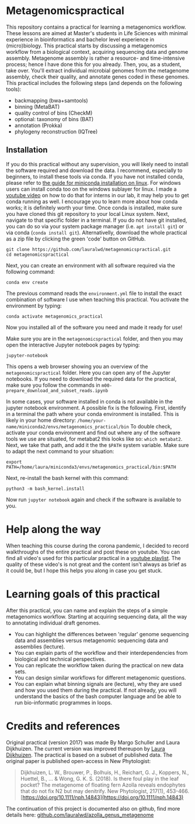 # Metagenomicspractical
This repository contains a practical for learning a metagenomics workflow.
These lessons are aimed at Master's students in Life Sciences with minimal experience in bioinformatics and bachelor level experience in (micro)biology.
This practical starts by discussing a metagenomics workflow from a biological context, acquiring sequencing data and genome assembly.
Metagenome assembly is rather a resource- and time-intensive process; hence I have done this for you already.
Then, you, as a student, take over.
You'll extract individual microbial genomes from the metagenome assembly, check their quality, and annotate genes coded in these genomes.
This practical includes the following steps (and depends on the following tools):
* backmapping (bwa+samtools)
* binning (MetaBAT)
* quality control of bins (CheckM)
* optional: taxonomy of bins (BAT)
* annotation (Prokka)
* phylogeny reconstruction (IQTree)

## Installation
If you do this practical without any supervision, you will likely need to install the software required and download the data.
I recommend, especially to beginners, to install these tools via conda.
If you have not installed conda, please refer to [the guide for miniconda installation on linux](https://docs.conda.io/projects/conda/en/latest/user-guide/install/linux.html).
For windows users can install conda too on the windows sublayer for linux.
I made a [youtube video](https://youtu.be/ZWQMADZjMGc) on how to do that for interns in our lab, it may help you to get conda running as well.
I encourage you to learn more about how conda works; it is definitely worth your time. 
Once conda is installed, make sure you have cloned this git repository to your local Linux system.
Next, navigate to that specific folder in a terminal.
If you do not have git installed, you can do so via your system package manager (i.e. `apt install git`) or via conda (`conda install git`). 
Alternativelly, download the whole practical as a zip file by clicking the green 'code' button on GitHub.

```
git clone https://github.com/lauralwd/metagenomicspractical.git
cd metagenomicspractical
```

Next, you can create an environment with all software required via the following command:

`conda env create`

The previous command reads the `environment.yml` file to install the exact combination of software I use when teaching this practical.
You activate the environment by typing:

`conda activate metagenomics_practical`

Now you installed all of the software you need and made it ready for use!

Make sure you are in the `metagenomicspractical` folder, and then you may open the interactive Jupyter notebook pages by typing:

`jupyter-notebook`

This opens a web browser showing you an overview of the `metagenomicspractical` folder.
Here you can open any of the Jupyter notebooks. 
If you need to download the required data for the practical, make sure you follow the commands in `m00-prepare_download_and_subset_reads.ipynb`

In some cases, your software installed in conda is not available in the jupyter notebook environment.
A possible fix is the following.
First, identify in a terminal the path where your conda environment is installed.
This is likely in your home directory: `/home/your-name/miniconda2/envs/metagenomics_practical/bin`
To double check, activate your conda environment and find out where any of the software tools we use are situated, for metabat2 this looks like so: `which metabat2`.
Next, we take that path, and add it the the `$PATH` system variable. 
Make sure to adapt the next command to your situation: 

```
export PATH=/home/laura/miniconda3/envs/metagenomics_practical/bin:$PATH
```

Next, re-install the bash kernel with this command:
```
python3 -m bash_kernel.install
```

Now run `jupyter notebook` again and check if the software is available to you.

# Help along the way
When teaching this course during the corona pandemic, I decided to record walkthroughs of the entire practical and post these on youtube.
You can find all video's used for this particular practical in a [youtube playlist](https://www.youtube.com/playlist?list=PLWmKspMOX1oHOzXmJ1wI2eZinzfGqmu90).
The quality of these video's is not great and the content isn't always as brief as it could be, but I hope this helps you along in case you get stuck.

# Learning goals of this practical
After this practical, you can name and explain the steps of a simple metagenomics workflow. 
Starting at acquiring sequencing data, all the way to annotating individual draft genomes.
* You can highlight the differences between 'regular' genome sequencing data and assemblies versus metagenomic sequencing data and assemblies (lecture).
* You can explain parts of the workflow and their interdependencies from biological and technical perspectives.
* You can replicate the workflow taken during the practical on new data sets.
* You can design similar workflows for different metagenomic questions.
* You can explain what binning signals are (lecture), why they are used and how you used them during the practical.
If not already, you will understand the basics of the bash computer language and be able to run bio-informatic programmes in loops.

# Credits and references
Original practical (version 2017) was made By Margo Schuller and Laura Dijkhuizen. 
The current version was improved thereupon by [Laura Dijkhuizen](https://www.lauradijkhuizen.com). 
The practical is based on a subset of published data. 
The original paper is published open-access in New Phytologist: 
>Dijkhuizen, L. W., Brouwer, P., Bolhuis, H., Reichart, G. J., Koppers, N., Huettel, B., ... & Wong, G. K. S. (2018). Is there foul play in the leaf pocket? The metagenome of floating fern Azolla reveals endophytes that do not fix N2 but may denitrify. New Phytologist, 217(1), 453-466. [https://doi.org/10.1111/nph.14843](https://doi.org/10.1111/nph.14843)

The continuation of this project is documented also on github, find more details here: [github.com/lauralwd/azolla_genus_metagenome](https://github.com/lauralwd/azolla_genus_metagenome)

